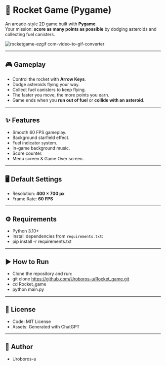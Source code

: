# 🚀 Rocket Game (Pygame)

An arcade-style 2D game built with **Pygame**.  
Your mission: **score as many points as possible** by dodging asteroids and collecting fuel canisters.

![rocketgame-ezgif com-video-to-gif-converter](https://github.com/user-attachments/assets/b7f9390c-45ff-458f-a98d-b00b00d9b015)


---

## 🎮 Gameplay
- Control the rocket with **Arrow Keys**.
- Dodge asteroids flying your way.
- Collect fuel canisters to keep flying.
- The faster you move, the more points you earn.
- Game ends when you **run out of fuel** or **collide with an asteroid**.

---

## ✨ Features
- Smooth 60 FPS gameplay.
- Background starfield effect.
- Fuel indicator system.
- In-game background music.
- Score counter.
- Menu screen & Game Over screen.

---

## 🖥️ Default Settings
- Resolution: **400 × 700 px**
- Frame Rate: **60 FPS**

---

## ⚙️ Requirements
- Python 3.10+  
- Install dependencies from `requirements.txt`:
- pip install -r requirements.txt

---

## ▶️ How to Run

- Clone the repository and run:
- git clone https://github.com/Uroboros-u/Rocket_game.git
- cd Rocket_game
- python main.py

---

## 🧾 License
- Code: MIT License
- Assets: Generated with ChatGPT

---

## 👤 Author

- Uroboros-u

